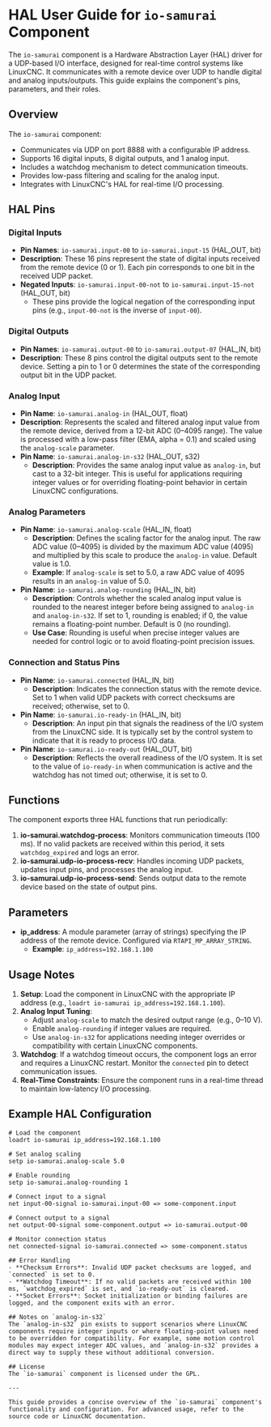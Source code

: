 # HAL User Guide for `io-samurai` Component

The `io-samurai` component is a Hardware Abstraction Layer (HAL) driver for a UDP-based I/O interface, designed for real-time control systems like LinuxCNC. It communicates with a remote device over UDP to handle digital and analog inputs/outputs. This guide explains the component's pins, parameters, and their roles.

## Overview

The `io-samurai` component:
- Communicates via UDP on port 8888 with a configurable IP address.
- Supports 16 digital inputs, 8 digital outputs, and 1 analog input.
- Includes a watchdog mechanism to detect communication timeouts.
- Provides low-pass filtering and scaling for the analog input.
- Integrates with LinuxCNC's HAL for real-time I/O processing.

## HAL Pins

### Digital Inputs
- **Pin Names**: `io-samurai.input-00` to `io-samurai.input-15` (HAL_OUT, bit)
- **Description**: These 16 pins represent the state of digital inputs received from the remote device (0 or 1). Each pin corresponds to one bit in the received UDP packet.
- **Negated Inputs**: `io-samurai.input-00-not` to `io-samurai.input-15-not` (HAL_OUT, bit)
  - These pins provide the logical negation of the corresponding input pins (e.g., `input-00-not` is the inverse of `input-00`).

### Digital Outputs
- **Pin Names**: `io-samurai.output-00` to `io-samurai.output-07` (HAL_IN, bit)
- **Description**: These 8 pins control the digital outputs sent to the remote device. Setting a pin to 1 or 0 determines the state of the corresponding output bit in the UDP packet.

### Analog Input
- **Pin Name**: `io-samurai.analog-in` (HAL_OUT, float)
- **Description**: Represents the scaled and filtered analog input value from the remote device, derived from a 12-bit ADC (0–4095 range). The value is processed with a low-pass filter (EMA, alpha = 0.1) and scaled using the `analog-scale` parameter.
- **Pin Name**: `io-samurai.analog-in-s32` (HAL_OUT, s32)
  - **Description**: Provides the same analog input value as `analog-in`, but cast to a 32-bit integer. This is useful for applications requiring integer values or for overriding floating-point behavior in certain LinuxCNC configurations.

### Analog Parameters
- **Pin Name**: `io-samurai.analog-scale` (HAL_IN, float)
  - **Description**: Defines the scaling factor for the analog input. The raw ADC value (0–4095) is divided by the maximum ADC value (4095) and multiplied by this scale to produce the `analog-in` value. Default value is 1.0.
  - **Example**: If `analog-scale` is set to 5.0, a raw ADC value of 4095 results in an `analog-in` value of 5.0.
- **Pin Name**: `io-samurai.analog-rounding` (HAL_IN, bit)
  - **Description**: Controls whether the scaled analog input value is rounded to the nearest integer before being assigned to `analog-in` and `analog-in-s32`. If set to 1, rounding is enabled; if 0, the value remains a floating-point number. Default is 0 (no rounding).
  - **Use Case**: Rounding is useful when precise integer values are needed for control logic or to avoid floating-point precision issues.

### Connection and Status Pins
- **Pin Name**: `io-samurai.connected` (HAL_IN, bit)
  - **Description**: Indicates the connection status with the remote device. Set to 1 when valid UDP packets with correct checksums are received; otherwise, set to 0.
- **Pin Name**: `io-samurai.io-ready-in` (HAL_IN, bit)
  - **Description**: An input pin that signals the readiness of the I/O system from the LinuxCNC side. It is typically set by the control system to indicate that it is ready to process I/O data.
- **Pin Name**: `io-samurai.io-ready-out` (HAL_OUT, bit)
  - **Description**: Reflects the overall readiness of the I/O system. It is set to the value of `io-ready-in` when communication is active and the watchdog has not timed out; otherwise, it is set to 0.

## Functions
The component exports three HAL functions that run periodically:
1. **io-samurai.watchdog-process**: Monitors communication timeouts (100 ms). If no valid packets are received within this period, it sets `watchdog_expired` and logs an error.
2. **io-samurai.udp-io-process-recv**: Handles incoming UDP packets, updates input pins, and processes the analog input.
3. **io-samurai.udp-io-process-send**: Sends output data to the remote device based on the state of output pins.

## Parameters
- **ip_address**: A module parameter (array of strings) specifying the IP address of the remote device. Configured via `RTAPI_MP_ARRAY_STRING`.
  - **Example**: `ip_address=192.168.1.100`

## Usage Notes
1. **Setup**: Load the component in LinuxCNC with the appropriate IP address (e.g., `loadrt io-samurai ip_address=192.168.1.100`).
2. **Analog Input Tuning**:
   - Adjust `analog-scale` to match the desired output range (e.g., 0–10 V).
   - Enable `analog-rounding` if integer values are required.
   - Use `analog-in-s32` for applications needing integer overrides or compatibility with certain LinuxCNC components.
3. **Watchdog**: If a watchdog timeout occurs, the component logs an error and requires a LinuxCNC restart. Monitor the `connected` pin to detect communication issues.
4. **Real-Time Constraints**: Ensure the component runs in a real-time thread to maintain low-latency I/O processing.

## Example HAL Configuration
```hal
# Load the component
loadrt io-samurai ip_address=192.168.1.100

# Set analog scaling
setp io-samurai.analog-scale 5.0

# Enable rounding
setp io-samurai.analog-rounding 1

# Connect input to a signal
net input-00-signal io-samurai.input-00 => some-component.input

# Connect output to a signal
net output-00-signal some-component.output => io-samurai.output-00

# Monitor connection status
net connected-signal io-samurai.connected => some-component.status

## Error Handling
- **Checksum Errors**: Invalid UDP packet checksums are logged, and `connected` is set to 0.
- **Watchdog Timeout**: If no valid packets are received within 100 ms, `watchdog_expired` is set, and `io-ready-out` is cleared.
- **Socket Errors**: Socket initialization or binding failures are logged, and the component exits with an error.

## Notes on `analog-in-s32`
The `analog-in-s32` pin exists to support scenarios where LinuxCNC components require integer inputs or where floating-point values need to be overridden for compatibility. For example, some motion control modules may expect integer ADC values, and `analog-in-s32` provides a direct way to supply these without additional conversion.

## License
The `io-samurai` component is licensed under the GPL.

---

This guide provides a concise overview of the `io-samurai` component's functionality and configuration. For advanced usage, refer to the source code or LinuxCNC documentation.
